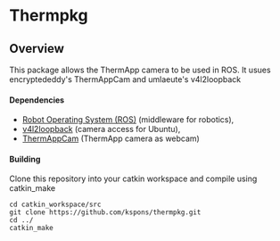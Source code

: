 # Thermpkg

## Overview

This package allows the ThermApp camera to be used in ROS. It usues encryptededdy's ThermAppCam and umlaeute's v4l2loopback

#### Dependencies

- [Robot Operating System (ROS)](http://wiki.ros.org) (middleware for robotics),
- [v4l2loopback](https://github.com/umlaeute/v4l2loopback) (camera access for Ubuntu),
- [ThermAppCam](https://github.com/encryptededdy/ThermAppCam/tree/master/thermapp) (ThermApp camera as webcam)

#### Building

Clone this repository into your catkin workspace and compile using catkin_make

    cd catkin_workspace/src
	git clone https://github.com/kspons/thermpkg.git
	cd ../
	catkin_make

